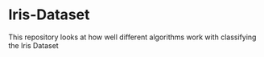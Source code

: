 # Iris-Dataset
This repository looks at how well different algorithms work with classifying the Iris Dataset
